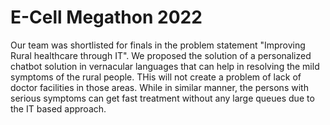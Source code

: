 # E-Cell Megathon 2022

Our team was shortlisted for finals in the problem statement "Improving Rural healthcare through IT". We proposed the solution of a personalized chatbot solution in vernacular languages that can help in resolving the mild symptoms of the rural people. THis will not create a problem of lack of doctor facilities in those areas. While in similar manner, the persons with serious symptoms can get fast treatment without any large queues due to the IT based approach. 
